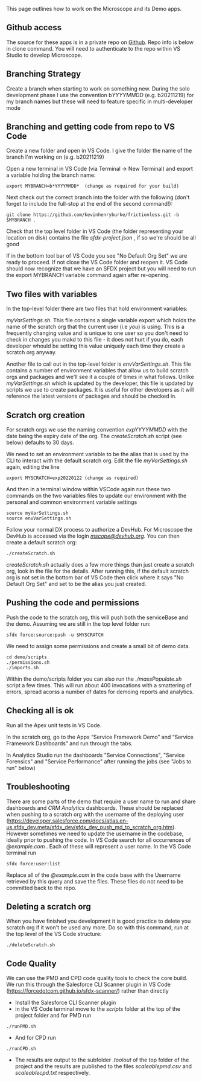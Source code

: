 
This page outlines how to work on the Microscope and its Demo apps. 

## Github access

The source for these apps is in a private repo on [Github](https://github.com/kevinhenryburke/frictionless). Repo info is below in clone command. You will need to authenticate to the repo within VS Studio to develop Microscope.
## Branching Strategy

Create a branch when starting to work on something new. During the solo development phase I use the convention b*YYYYMMDD* (e.g. b20211219) for my branch names but these will need to feature specific in multi-developer mode

## Branching and getting code from repo to VS Code

Create a new folder and open in VS Code. I give the folder the name of the branch I'm working on (e.g. b20211219)

Open a new terminal in VS Code (via Terminal -> New Terminal) and export a variable holding the branch name:

```
export MYBRANCH=b*YYYYMMDD*  (change as required for your build)
```


Next check out the correct branch into the folder with the following (don't forget to include the full-stop at the end of the second command!):

```
git clone https://github.com/kevinhenryburke/frictionless.git -b $MYBRANCH .
```


Check that the top level folder in VS Code (the folder representing your location on disk) contains the file *sfdx-project.json* , if so we're should be all good

If in the bottom tool bar of VS Code you see "No Default Org Set" we are ready to proceed. If not close the VS Code folder and reopen it. VS Code should now recognize that we have an SFDX project but you will need to run the export MYBRANCH variable command again after re-opening.


## Two files with variables

In the top-level folder there are two files that hold environment variables:

*myVarSettings.sh*. This file contains a single variable export which holds the name of the scratch org that the current user (i.e *you*) is using. This is a frequently changing value and is unique to one user so you don't need to check in changes you makd to this file - it does not hurt if you do, each developer whould be setting this value uniquely each time they create a scratch org anyway.

Another file to call out in the top-level folder is *envVarSettings.sh*. This file contains a number of environment variables that allow us to build scratch orgs and packages and we'll see it a couple of times in what follows. Unlike *myVarSettings.sh* which is updated by the developer, this file is updated by scripts we use to create packages. It is useful for other developers as it will reference the latest versions of packages and should be checked in.


## Scratch org creation

For scratch orgs we use the naming convention  *expYYYYMMDD* with the date being the expiry date of the org. The *createScratch.sh* script (see below) defaults to 30 days. 

We need to set an environment variable to be the alias that is used by the CLI to interact with the default scratch org. Edit the file  *myVarSettings.sh* again, editing the line

```
export MYSCRATCH=exp20220122 (change as required)
```



And then in a terminal window within VSCode again run these two commands on the two variables files to update our environment with the personal and common environment variable settings

```
source myVarSettings.sh
source envVarSettings.sh
```

Follow your normal DX process to authorize a DevHub. For Microscope the DevHub is accessed via the login *mscope@devhub.org*. You can then create a default scratch org:

```
./createScratch.sh
```
*createScratch.sh* actually does a few more things than just create a scratch org, look in the file for the details. After running this, if the default scratch org is not set in the bottom bar of VS Code then click where it says "No Default Org Set" and set to be the alias you just created.
## Pushing the code and permissions

Push the code to the scratch org, this will push both the serviceBase and the demo. Assuming we are still in the top level folder run:

```
sfdx force:source:push -u $MYSCRATCH
```

We need to assign some permissions and create a small bit of demo data. 

```
cd demo/scripts
./permissions.sh
./imports.sh
```

Within the demo/scripts folder you can also run the *./massPopulate.sh* script a few times. This will run about 400 invocations with a smattering of errors, spread acorss a number of dates for demoing reports and analytics. 



## Checking all is ok

Run all the Apex unit tests in VS Code.

In the scratch org, go to the Apps “Service Framework Demo” and “Service Framework Dashboards” and run through the tabs.

In Analytics Studio run the dashboards "Service Connections", "Service Forensics" and "Service Performance" after running the jobs (see "Jobs to run" below)


## Troubleshooting

There are some parts of the demo that require a user name to run and share dashboards and *CRM Analytics* dashboards. These should be replaced when pushing to a scratch org with the username of the deploying user (https://developer.salesforce.com/docs/atlas.en-us.sfdx_dev.meta/sfdx_dev/sfdx_dev_push_md_to_scratch_org.htm). However sometimes we need to update the username in the codebase, ideally prior to pushing the code. In VS Code search for all occurrences of _@example.com_ . Each of these will represent a user name. In the VS Code terminal run

```
sfdx force:user:list
```
Replace all of the _@example.com_ in the code base with the Username retrieved by this query and save the files. These files do not need to be committed back to the repo.

## Deleting a scratch org


When you have finished you development it is good practice to delete you scratch org if it won't be used any more. Do so with this command, run at the top level of the VS Code structure:

```
./deleteScratch.sh
```

## Code Quality

We can use the PMD and CPD code quality tools to check the core build. We run this through the Salesforce CLI Scanner plugin in VS Code (https://forcedotcom.github.io/sfdx-scanner/) rather than directly

- Install the Salesforce CLI Scanner plugin
- in the VS Code terminal move to the *scripts* folder at the top of the project folder and for PMD run

```
./runPMD.sh 
```

- And for CPD run

```
./runCPD.sh 
```

- The results are output to the subfolder *.toolout* of the top folder of the project and the results are published to the files *scaleablepmd.csv* and *scaleablecpd.txt* respectively.










